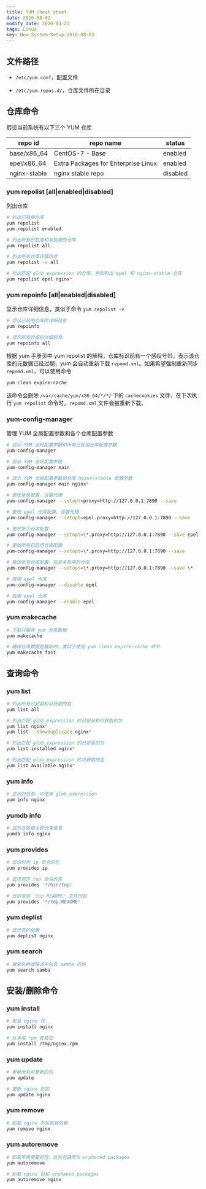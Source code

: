 ```yaml
---
title: YUM cheat sheet
date: 2016-08-02
modify_date: 2020-04-23
tags: Linux
key: New-System-Setup-2016-08-02
---
```


## 文件路径

- `/etc/yum.conf`，配置文件

- `/etc/yum.repos.d/`，仓库文件所在目录

## 仓库命令

假设当前系统有以下三个 YUM 仓库

| repo id      | repo name                           | status   |
| ------------ | ----------------------------------- | -------- |
| base/x86_64  | CentOS-7 - Base                     | enabled  |
| epel/x86_64  | Extra Packages for Enterprise Linux | enabled  |
| nginx-stable | nginx stable repo                   | disabled |

<!--more-->

### yum repolist [all|enabled|disabled]

列出仓库

```zsh
# 列出已启用仓库
yum repolist
yum repolist enabled

# 列出所有已启用和未启用的仓库
yum repolist all

# 列出所有仓库详细信息
yum repolist -v all

# 列出匹配 glob_expression 的仓库，例如列出 epel 和 nginx-stable 仓库
yum repolist epel nginx*
```

### yum repoinfo [all|enabled|disabled]

显示仓库详细信息，类似于命令 `yum repolist -v`

```zsh
# 显示已启用仓库的详细信息
yum repoinfo

# 显示所有仓库的详细信息
yum repoinfo all
```

根据 yum 手册页中 yum repolist 的解释，仓库标识前有一个感叹号(!)，表示该仓库的元数据已经过期，yum 会自动重新下载 `repomd.xml`。如果希望强制重新同步 `repomd.xml`，可以使用命令

```zsh
yum clean expire-cache
```

该命令会删除 `/var/cache/yum/x86_64/*/*/` 下的 `cachecookies` 文件，在下次执行 `yum repolist` 命令时，`repomd.xml` 文件会被重新下载。

### yum-config-manager

管理 YUM 全局配置参数和各个仓库配置参数

```zsh
# 显示 YUM 全局配置参数和所有已启用仓库配置参数
yum-config-manager

# 显示 YUM 全局配置参数
yum-config-manager main

# 显示 YUM 全局配置参数和仓库 nginx-stable 配置参数
yum-config-manager main nginx*

# 更改全局配置，设置代理
yum-config-manager --setopt=proxy=http://127.0.0.1:7890 --save

# 更改 epel 仓库配置，设置代理
yum-config-manager --setopt=epel.proxy=http://127.0.0.1:7890 --save

# 更改多个仓库配置
yum-config-manager --setopt=\*.proxy=http://127.0.0.1:7890 --save epel nginx-stable

# 更改所有已启用仓库配置
yum-config-manager --setopt=\*.proxy=http://127.0.0.1:7890 --save

# 更改所有仓库配置，包含未启用的仓库
yum-config-manager --setopt=\*.proxy=http://127.0.0.1:7890 --save \*

# 禁用 epel 仓库
yum-config-manager --disable epel

# 启用 epel 仓库
yum-config-manager --enable epel
```

### yum makecache

```zsh
# 下载并缓存 yum 仓库数据
yum makecache

# 确保仓库数据是最新的，类似于使用 yum clean expire-cache 命令
yum makecache fast
```

## 查询命令

### yum list

```zsh
# 列出所有已安装和可获取的包
yum list all

# 列出匹配 glob_expression 的已安装和可获取的包
yum list nginx*
yum list --showduplicate nginx*

# 列出匹配 glob_expression 的已安装的包
yum list installed nginx*

# 列出匹配 glob_expression 的可获取的包
yum list available nginx*
```

### yum info

```zsh
# 显示包信息，可使用 glob_expression
yum info nginx
```

### yumdb info

```zsh
# 显示与包相关的仓库信息
yumdb info nginx
```

### yum provides

```zsh
# 显示包含 ip 命令的包
yum provides ip

# 显示包含 top 命令的包
yum provides '*/bin/top'

# 显示包含 'top.README' 文件的包
yum provides '*/top.README'
```

### yum deplist

```zsh
# 显示包的依赖
yum deplist nginx
```

### yum search

```zsh
# 搜索名称或描述中包含 samba 的包
yum search samba
```

## 安装/删除命令

### yum install

```zsh
# 安装 nginx 包
yum install nginx

# 从本地 rpm 安装包
yum install /tmp/nginx.rpm
```

### yum update

```zsh
# 更新所有可更新的包
yum update

# 更新 nginx 的包
yum update nginx
```

### yum remove

```zsh
# 卸载 nginx 的包和其依赖
yum remove nginx
```

### yum autoremove

```zsh
# 卸载不再需要的包，这些包通常为 orphaned packages
yum autoremove

# 卸载 nginx 包和 orphaned packages
yum autoremove nginx
```
